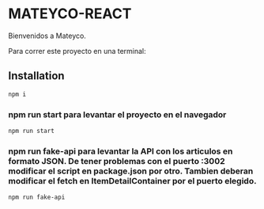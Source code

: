 # MATEYCO-REACT

Bienvenidos a Mateyco.

Para correr este proyecto en una terminal:

## Installation

```bash
npm i
```

### npm run start para levantar el proyecto en el navegador

```bash
npm run start
```

### npm run fake-api para levantar la API con los articulos en formato JSON. De tener problemas con el puerto :3002 modificar el script en package.json por otro. Tambien deberan modificar el fetch en ItemDetailContainer por el puerto elegido.
```bash
npm run fake-api
```
